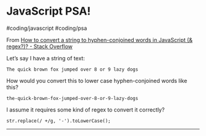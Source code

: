 # JavaScript PSA!
#coding/javascript
#coding/psa

From [How to convert a string to hyphen-conjoined words in JavaScript (& regex?)? - Stack Overflow](https://stackoverflow.com/a/4310084)

Let’s say I have a string of text:

```
The quick brown fox jumped over 8 or 9 lazy dogs
```

How would you convert this to lower case hyphen-conjoined words like this?

```
the-quick-brown-fox-jumped-over-8-or-9-lazy-dogs
```

I assume it requires some kind of regex to convert it correctly?

```
str.replace(/ +/g, '-').toLowerCase();
```

- - - -
